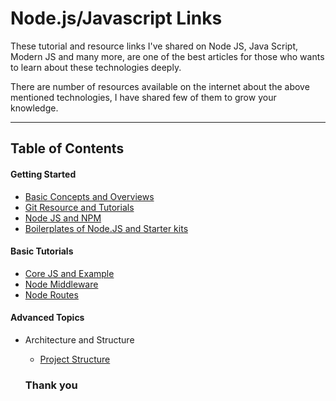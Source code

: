 # Node.js/Javascript Links

These tutorial and resource links I've shared on Node JS, Java Script, Modern JS and many more, are one of the best articles for those who wants to learn about these technologies deeply.

There are number of resources available on the internet about the above mentioned technologies, I have shared few of them to grow your knowledge.
- - -
## Table of Contents

#### Getting Started
- [Basic Concepts and Overviews](./basic-concepts-and-overviews.md)
- [Git Resource and Tutorials](./git-resource-and-tutorial.md)
- [Node JS and NPM](./nodejs-npm.md)
- [Boilerplates of Node.JS and Starter kits](https://github.com/radhey113/node-with-express-and-swagger)


#### Basic Tutorials
- [Core JS and Example](https://medium.com/@radheyg11/javascript-tricky-bits-2b993d5948ef)
- [Node Middleware](https://medium.com/@radheyg11/playing-with-node-js-middleware-express-part-1-3a509f1a4a6f)
- [Node Routes](./node-routes.md)
<!-- - [Node JS Tutorials](./node-first-server-tutorial.md)
- [Node Routes](./node-routes.md)
- [Node Middleware](https://medium.com/@radheyg11/playing-with-node-js-middleware-express-part-1-3a509f1a4a6f)
- [Node with Mongodb connectivity](./node-connection-with-mongodb.md)
- [Node with SQL connectivity](./node-connection-with-sql.md)


#### Intermediate Concepts
- [Node JS with ES6](./core-js-exmaple.md)
- [Immutable Data](./node-routes.md)
- [Node JS Debugging](./node-middleware.md)
- [Node JS Deployment on AWS](./node-connection-with-mongodb.md)
- [Node JS Deployment on Heroku](./node-connection-with-sql.md)
 -->

#### Advanced Topics
- Architecture and Structure
  - [Project Structure](https://medium.com/@radheyg11/node-js-project-structure-5d04634d09e7)
  <!-- - [Node Performance](./node-connection-with-mongodb.md)
  - [Deployment](./node-project-deployment.md)

- NPM Library Uses
  - [Decision Making for NPM library](./decide-for-npm-module-installation.md)
  - [When required](./when-required.md)
  - [Data Management](./node-data-management.md)

- Environment Setup (ENV Variable / Sys Variable)
  - [Set env For Project](./decide-for-npm-module-installation.md)
  - [Use Env Variable In project](./when-of-env-variable.md)


- Others
  - [Run Nodejs project with docker ](./node-with-docker.md)
  - [Frameworks](./frameworks.md)
- - -

# Best Suggested Articles

May be not all the articles going to be best but most of them will definitely help you.
- - -

# Best Concepts and Learning Approachs for beginner

##### Importants terms and concepts of Javascripts
- [Core Javascript](./core-javascript-important-conepts.md)
Code Javascript.
- [The Evaluation of ES6](./core-javascript-important-concepts.md)
Evaluation of ES6
- [New in ES6](./new-terms.md)
New Updations in ES6

##### Suggested Learning Plans
- [Learning Plane for Javascrip Concepts](./core-javascript-important-conepts.md)
Javascript Concepts.
- [Make a deap dive into Javascript](./deap-dive-into-js.md)
Deap dive in js.
- [Learning Approach for Node JS](./learning-approach-for-node.md)
Learning Approach for Node.js
- [Timeline](./timeline.md)
Timeline for learning
- [Node Roadmap](./node-roadmap.md)
Node js road map
- [Tips and suggestion](./tips-and-suggestion.md)
Tips and suggestion to learn
- - - -->
<!-- # Learning Core Javascript (ES5)

### General Resource
- [Hyperlink](./link.md)
Timeline for learning
- [Hyperlink](./link.md)
Node js road map
- [Hyperlink](./link.md)
Tips and suggestion to learn

### Books
- [Hyperlink](./link.md)
Timeline for learning
- [Hyperlink](./link.md)
Node js road map
- [Hyperlink](./link.md)
Tips and suggestion to learn -->

### Thank you